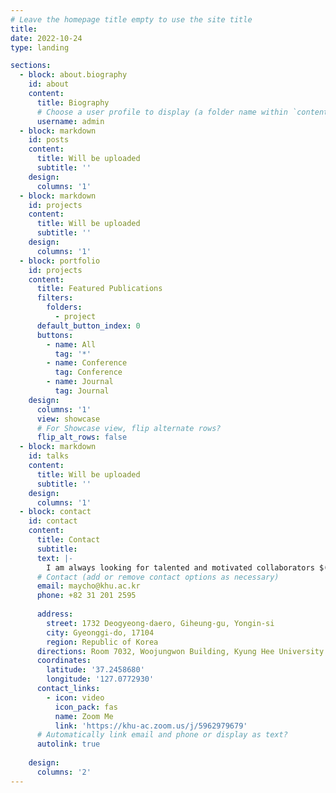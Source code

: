 ```yaml
---
# Leave the homepage title empty to use the site title
title:
date: 2022-10-24
type: landing

sections:
  - block: about.biography
    id: about
    content:
      title: Biography
      # Choose a user profile to display (a folder name within `content/authors/`)
      username: admin
  - block: markdown
    id: posts
    content:
      title: Will be uploaded
      subtitle: ''
    design:
      columns: '1'
  - block: markdown
    id: projects
    content:
      title: Will be uploaded
      subtitle: ''
    design:
      columns: '1'
  - block: portfolio
    id: projects
    content:
      title: Featured Publications
      filters:
        folders:
          - project
      default_button_index: 0
      buttons:
        - name: All
          tag: '*'
        - name: Conference
          tag: Conference
        - name: Journal
          tag: Journal
    design:
      columns: '1'
      view: showcase
      # For Showcase view, flip alternate rows?
      flip_alt_rows: false
  - block: markdown
    id: talks
    content:
      title: Will be uploaded
      subtitle: ''
    design:
      columns: '1'
  - block: contact
    id: contact
    content:
      title: Contact
      subtitle:
      text: |-
        I am always looking for talented and motivated collaborators $($graduate students, postdocs, and undergraduate interns$)$. If you're interested in joining our lab or collaborating, please email me.
      # Contact (add or remove contact options as necessary)
      email: maycho@khu.ac.kr
      phone: +82 31 201 2595
      
      address:
        street: 1732 Deogyeong-daero, Giheung-gu, Yongin-si
        city: Gyeonggi-do, 17104
        region: Republic of Korea
      directions: Room 7032, Woojungwon Building, Kyung Hee University
      coordinates:
        latitude: '37.2458680'
        longitude: '127.0772930' 
      contact_links:
        - icon: video
          icon_pack: fas
          name: Zoom Me
          link: 'https://khu-ac.zoom.us/j/5962979679'
      # Automatically link email and phone or display as text?
      autolink: true
     
    design:
      columns: '2'
---
```

